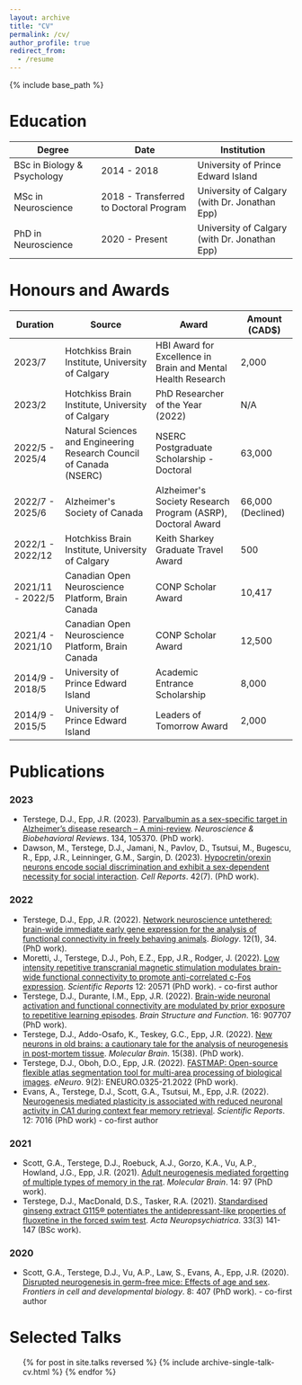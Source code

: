 ```yaml
---
layout: archive
title: "CV"
permalink: /cv/
author_profile: true
redirect_from:
  - /resume
---
```


{% include base_path %}

Education
======

| Degree | Date | Institution |
| ------ | ---- | ----------- |
| BSc in Biology & Psychology | 2014 - 2018 | University of Prince Edward Island |
| MSc in Neuroscience | 2018 - Transferred to Doctoral Program | University of Calgary (with Dr. Jonathan Epp) |
| PhD in Neuroscience | 2020 - Present | University of Calgary (with Dr. Jonathan Epp) |

Honours and Awards
======

| Duration | Source | Award | Amount (CAD$) |
| -------- | ------ | ----- | ------------- |
| 2023/7 | Hotchkiss Brain Institute, University of Calgary | HBI Award for Excellence in Brain and Mental Health Research | 2,000 |
| 2023/2 | Hotchkiss Brain Institute, University of Calgary | PhD Researcher of the Year (2022) | N/A |
| 2022/5 - 2025/4 | Natural Sciences and Engineering Research Council of Canada (NSERC) | NSERC Postgraduate Scholarship - Doctoral | 63,000 |
| 2022/7 - 2025/6 | Alzheimer's Society of Canada | Alzheimer's Society Research Program (ASRP), Doctoral Award | 66,000 (Declined) |
| 2022/1 - 2022/12 | Hotchkiss Brain Institute, University of Calgary | Keith Sharkey Graduate Travel Award | 500 |
| 2021/11 - 2022/5 | Canadian Open Neuroscience Platform, Brain Canada | CONP Scholar Award | 10,417 |
| 2021/4 - 2021/10 | Canadian Open Neuroscience Platform, Brain Canada | CONP Scholar Award | 12,500 |
| 2014/9 - 2018/5 | University of Prince Edward Island | Academic Entrance Scholarship | 8,000 |
| 2014/9 - 2015/5 | University of Prince Edward Island | Leaders of Tomorrow Award | 2,000 |

Publications
======

 ### 2023 ###
 * Terstege, D.J., Epp, J.R. (2023). [Parvalbumin as a sex-specific target in Alzheimer’s disease research – A mini-review](https://dterstege.github.io/publication/paper11). _Neuroscience & Biobehavioral Reviews_. 134, 105370. (PhD work).
 * Dawson, M., Terstege, D.J., Jamani, N., Pavlov, D., Tsutsui, M., Bugescu, R., Epp, J.R., Leinninger, G.M., Sargin, D. (2023). [Hypocretin/orexin neurons encode social discrimination and exhibit a sex-dependent necessity for social interaction](https://dterstege.github.io/publication/paper10). _Cell Reports_. 42(7). (PhD work). 


### 2022 ###
 * Terstege, D.J., Epp, J.R. (2022). [Network neuroscience untethered: brain-wide immediate early gene expression for the analysis of functional connectivity in freely behaving animals](https://dterstege.github.io/publication/paper01). _Biology_. 12(1), 34. (PhD work).
 * Moretti, J., Terstege, D.J., Poh, E.Z., Epp, J.R., Rodger, J. (2022). [Low intensity repetitive transcranial magnetic stimulation modulates brain-wide functional connectivity to promote anti-correlated c-Fos expression](https://dterstege.github.io/publication/paper02). _Scientific Reports_ 12: 20571 (PhD work). - co-first author
 * Terstege, D.J., Durante, I.M., Epp, J.R. (2022). [Brain-wide neuronal activation and functional connectivity are modulated by prior exposure to repetitive learning episodes](https://dterstege.github.io/publication/paper03). _Brain Structure and Function_. 16: 907707 (PhD work).
 * Terstege, D.J., Addo-Osafo, K., Teskey, G.C., Epp, J.R. (2022). [New neurons in old brains: a cautionary tale for the analysis of neurogenesis in post-mortem tissue](https://dterstege.github.io/publication/paper04). _Molecular Brain_. 15(38). (PhD work).
 * Terstege, D.J., Oboh, D.O., Epp, J.R. (2022). [FASTMAP: Open-source flexible atlas segmentation tool for multi-area processing of biological images](https://dterstege.github.io/publication/paper05). _eNeuro_. 9(2): ENEURO.0325-21.2022 (PhD work).
 * Evans, A., Terstege, D.J., Scott, G.A., Tsutsui, M., Epp, J.R. (2022). [Neurogenesis mediated plasticity is associated with reduced neuronal activity in CA1 during context fear memory retrieval](https://dterstege.github.io/publication/paper06). _Scientific Reports_. 12: 7016 (PhD work) - co-first author 


### 2021 ###
 * Scott, G.A., Terstege, D.J., Roebuck, A.J., Gorzo, K.A., Vu, A.P., Howland, J.G., Epp, J.R. (2021). [Adult neurogenesis mediated forgetting of multiple types of memory in the rat](https://dterstege.github.io/publication/paper07). _Molecular Brain_. 14: 97 (PhD work).
 * Terstege, D.J., MacDonald, D.S., Tasker, R.A. (2021). [Standardised ginseng extract G115® potentiates the antidepressant-like properties of fluoxetine in the forced swim test](https://dterstege.github.io/publication/paper08). _Acta Neuropsychiatrica_. 33(3) 141-147 (BSc work). 


### 2020 ###
 * Scott, G.A., Terstege, D.J., Vu, A.P., Law, S., Evans, A., Epp, J.R. (2020). [Disrupted neurogenesis in germ-free mice: Effects of age and sex](https://dterstege.github.io/publication/paper09). _Frontiers in cell and developmental biology_. 8: 407 (PhD work). - co-first author
  
Selected Talks
======
  <ul>{% for post in site.talks reversed %}
    {% include archive-single-talk-cv.html %}
  {% endfor %}</ul>
  
